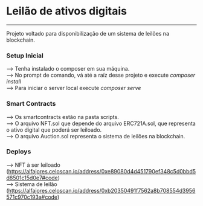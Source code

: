 # Leilão de ativos digitais
------

Projeto voltado para disponibilização de um sistema de leilões na blockchain.

### Setup Inicial
--> Tenha instalado o composer em sua máquina.<br>
--> No prompt de comando, vá até a raíz desse projeto e execute *composer install*<br>
--> Para iniciar o server local execute *composer serve*<br>

### Smart Contracts
--> Os smartcontracts estão na pasta scripts.<br>
--> O arquivo NFT.sol que depende do arquivo ERC721A.sol, que representa o ativo digital que poderá ser leiloado.<br>
--> O arquivo Auction.sol representa o sistema de leilões na blockchain.

### Deploys
--> NFT à ser leiloado (https://alfajores.celoscan.io/address/0xe89080d4d451790ef348c5d0bbd5d8501c15d0e7#code)<br>
--> Sistema de leilão (https://alfajores.celoscan.io/address/0xb20350491f7562a8b708554d3956571c970c193a#code)
